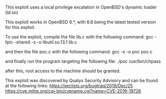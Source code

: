This exploit uses a local privilege excalation in OpenBSD's dynamic loader (ld.so)

This exploit works in OpenBSD 6.*, with 6.6 being the latest tested version for this exploit.

To use the exploit, compile the file lib.c with the following command:
gcc -fpic -shared -s -o libutil.so.13.1 lib.c

and then the file poc.c with the following command:
gcc -s -o poc poc.c

and finally run the program targeting the following file:
./poc /usr/bin/chpass

after this, root access to the machine should be granted.

This exploit was discovered by Qualys Security Advisory 
and can be found at the following links: 
https://seclists.org/bugtraq/2019/Dec/25
https://cve.mitre.org/cgi-bin/cvename.cgi?name=CVE-2019-19726

